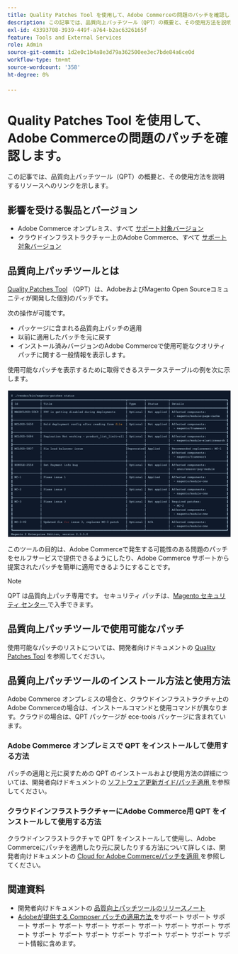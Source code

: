```yaml
---
title: Quality Patches Tool を使用して、Adobe Commerceの問題のパッチを確認します。
description: この記事では、品質向上パッチツール（QPT）の概要と、その使用方法を説明するリソースへのリンクを示します。
exl-id: 43393708-3939-449f-a764-b2ac6326165f
feature: Tools and External Services
role: Admin
source-git-commit: 1d2e0c1b4a8e3d79a362500ee3ec7bde84a6ce0d
workflow-type: tm+mt
source-wordcount: '358'
ht-degree: 0%

---
```


# Quality Patches Tool を使用して、Adobe Commerceの問題のパッチを確認します。

この記事では、品質向上パッチツール（QPT）の概要と、その使用方法を説明するリソースへのリンクを示します。

## 影響を受ける製品とバージョン

* Adobe Commerce オンプレミス、すべて [ サポート対象バージョン ](https://magento.com/sites/default/files/magento-software-lifecycle-policy.pdf)
* クラウドインフラストラクチャー上のAdobe Commerce、すべて [ サポート対象バージョン ](https://magento.com/sites/default/files/magento-software-lifecycle-policy.pdf)

## 品質向上パッチツールとは

[Quality Patches Tool](https://github.com/magento/quality-patches) （QPT）は、AdobeおよびMagento Open Sourceコミュニティが開発した個別のパッチです。

次の操作が可能です。

* パッケージに含まれる品質向上パッチの適用
* 以前に適用したパッチを元に戻す
* インストール済みバージョンのAdobe Commerceで使用可能なクオリティパッチに関する一般情報を表示します。

使用可能なパッチを表示するために取得できるステータステーブルの例を次に示します。

![Magento_パッチ_リスト ](assets/status_table.png)

このツールの目的は、Adobe Commerceで発生する可能性のある問題のパッチをセルフサービスで提供できるようにしたり、Adobe Commerce サポートから提案されたパッチを簡単に適用できるようにすることです。

>[!NOTE]
>
>QPT は品質向上パッチ専用です。 セキュリティ パッチは、[Magento セキュリティ センター ](https://magento.com/security/patches) で入手できます。

## 品質向上パッチツールで使用可能なパッチ

使用可能なパッチのリストについては、開発者向けドキュメントの [Quality Patches Tool](https://devdocs.magento.com/quality-patches/tool.html#patch-grid) を参照してください。

## 品質向上パッチツールのインストール方法と使用方法

Adobe Commerce オンプレミスの場合と、クラウドインフラストラクチャ上のAdobe Commerceの場合は、インストールコマンドと使用コマンドが異なります。クラウドの場合は、QPT パッケージが ece-tools パッケージに含まれています。

### Adobe Commerce オンプレミスで QPT をインストールして使用する方法

パッチの適用と元に戻すための QPT のインストールおよび使用方法の詳細については、開発者向けドキュメントの [ ソフトウェア更新ガイド/パッチ適用 ](https://devdocs.magento.com/guides/v2.4/comp-mgr/patching/mqp.html) を参照してください。

### クラウドインフラストラクチャーにAdobe Commerce用 QPT をインストールして使用する方法

クラウドインフラストラクチャで QPT をインストールして使用し、Adobe Commerceにパッチを適用したり元に戻したりする方法について詳しくは、開発者向けドキュメントの [Cloud for Adobe Commerce/パッチを適用 ](https://devdocs.magento.com/cloud/project/project-patch.html) を参照してください。

## 関連資料

* 開発者向けドキュメントの [ 品質向上パッチツールのリリースノート ](https://devdocs.magento.com/quality-patches/release-notes.html)
* [Adobeが提供する Composer パッチの適用方法 ](/help/how-to/general/how-to-apply-a-composer-patch-provided-by-magento.md) をサポート サポート サポート サポート サポート サポート サポート サポート サポート サポート サポート サポート サポート サポート サポート サポート サポート サポート サポート情報に含めます。
